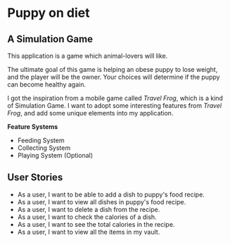 # Puppy on diet

## A Simulation Game

This application is a game which animal-lovers will like.

The ultimate goal of this game is helping an obese puppy to lose
weight, and the player will be the owner. Your choices will determine 
if the puppy can become healthy again.

I got the inspiration from a mobile game called *Travel Frog*,
which is a kind of Simulation Game. I want to adopt some interesting 
features from *Travel Frog*, and add some unique elements into
my application.

**Feature Systems**
- Feeding System
- Collecting System
- Playing System (Optional)

## User Stories

- As a user, I want to be able to add a dish to puppy's food recipe.
- As a user, I want to view all dishes in puppy's food recipe.
- As a user, I want to delete a dish from the recipe.
- As a user, I want to check the calories of a dish.
- As a user, I want to see the total calories in the recipe.
- As a user, I want to view all the items in my vault.